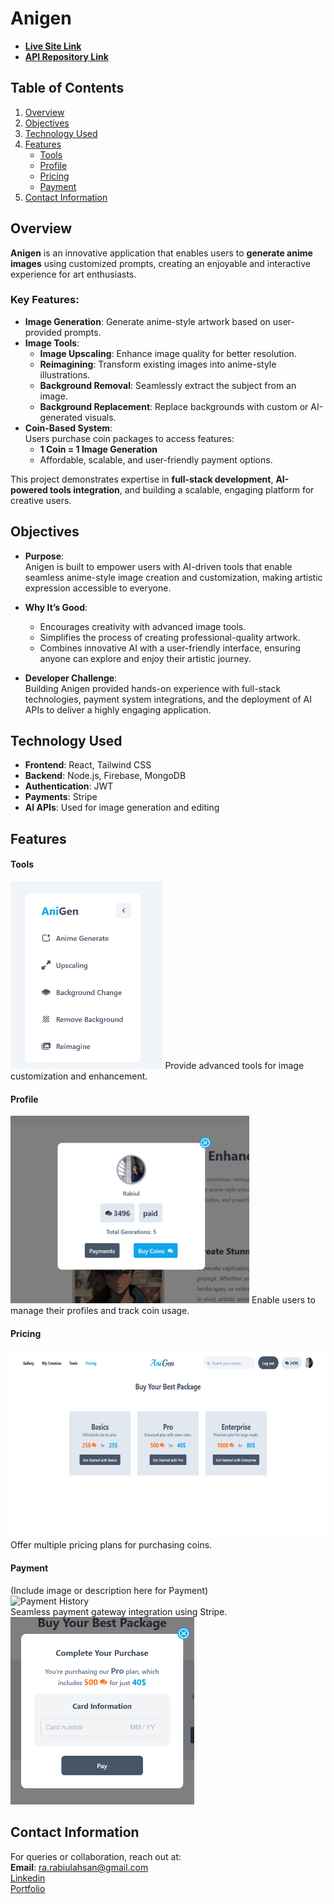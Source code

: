 # **Anigen**

- **[Live Site Link](https://anigen.netlify.app/)**  
- **[API Repository Link](https://github.com/rabiulahsan/anime-generator-server)**  

## **Table of Contents**

1. [Overview](#overview)  
2. [Objectives](#objectives)  
3. [Technology Used](#technology-used)  
4. [Features](#features)
   - [Tools](#tools)  
   - [Profile](#profile)  
   - [Pricing](#pricing)  
   - [Payment](#payment)  
5. [Contact Information](#contact-information)  

## **Overview**

**Anigen** is an innovative application that enables users to **generate anime images** using customized prompts, creating an enjoyable and interactive experience for art enthusiasts.  

### Key Features:
- **Image Generation**: Generate anime-style artwork based on user-provided prompts.
- **Image Tools**:  
  - **Image Upscaling**: Enhance image quality for better resolution.  
  - **Reimagining**: Transform existing images into anime-style illustrations.  
  - **Background Removal**: Seamlessly extract the subject from an image.  
  - **Background Replacement**: Replace backgrounds with custom or AI-generated visuals.  
- **Coin-Based System**:  
  Users purchase coin packages to access features:
  - **1 Coin = 1 Image Generation**  
  - Affordable, scalable, and user-friendly payment options.  

This project demonstrates expertise in **full-stack development**, **AI-powered tools integration**, and building a scalable, engaging platform for creative users.

## **Objectives**

- **Purpose**:  
  Anigen is built to empower users with AI-driven tools that enable seamless anime-style image creation and customization, making artistic expression accessible to everyone.  

- **Why It’s Good**:  
  - Encourages creativity with advanced image tools.  
  - Simplifies the process of creating professional-quality artwork.  
  - Combines innovative AI with a user-friendly interface, ensuring anyone can explore and enjoy their artistic journey.  

- **Developer Challenge**:  
  Building Anigen provided hands-on experience with full-stack technologies, payment system integrations, and the deployment of AI APIs to deliver a highly engaging application.  

## **Technology Used**

- **Frontend**: React, Tailwind CSS  
- **Backend**: Node.js, Firebase, MongoDB  
- **Authentication**: JWT  
- **Payments**: Stripe  
- **AI APIs**: Used for image generation and editing  

## **Features**


#### **Tools**  
<img src="public/tools.png" alt="Feature Tools" height="300">  
Provide advanced tools for image customization and enhancement.

#### **Profile**  
<img src="public/profile.png" alt="Feature Profile" height="300">  
Enable users to manage their profiles and track coin usage.  

#### **Pricing**  
<img src="public/price.png" alt="Feature Pricing" height="300">  
Offer multiple pricing plans for purchasing coins.  

#### **Payment**  
(Include image or description here for Payment)  
<img src="public/payment-history" alt="Payment History" height="300">  
Seamless payment gateway integration using Stripe.  
<img src="public/stripe.png" alt="Feature Pricing" height="300">  

## **Contact Information**

For queries or collaboration, reach out at:  
**Email**: [ra.rabiulahsan@gmail.com](mailto:ra.rabiulahsan@gmail.com)  
<a href="https://www.linkedin.com/in/rabiul-ahsan" target="_blank">Linkedin</a>  
<a href="https://rabiulahsan.netlify.app/" target="_blank">Portfolio</a>  
